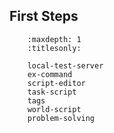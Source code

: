 First Steps
-----------

``` toctree::
    :maxdepth: 1
    :titlesonly:

    local-test-server
    ex-command
    script-editor
    task-script
    tags
    world-script
    problem-solving
```
